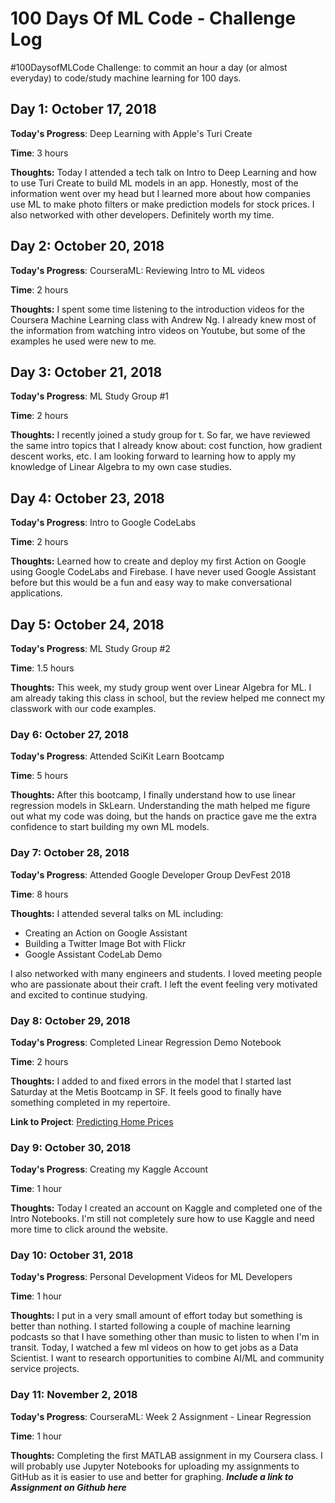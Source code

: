 # 100 Days Of ML Code - Challenge Log
 #100DaysofMLCode Challenge: to commit an hour a day (or almost everyday) to code/study machine learning for 100 days.

## Day 1: October 17, 2018

**Today's Progress**: Deep Learning with Apple's Turi Create

**Time**: 3 hours

**Thoughts:** Today I attended a tech talk on Intro to Deep Learning and how to use Turi Create to build ML models in an app. Honestly, most of the information went over my head but I learned more about how companies use ML to make photo filters or make prediction models for stock prices. I also networked with other developers. Definitely worth my time.

## Day 2: October 20, 2018

**Today's Progress**: CourseraML: Reviewing Intro to ML videos

**Time**: 2 hours

**Thoughts:** I spent some time listening to the introduction videos for the Coursera Machine Learning class with Andrew Ng. I already knew most of the information from watching intro videos on Youtube, but some of the examples he used were new to me.


## Day 3: October 21, 2018

**Today's Progress**: ML Study Group #1

**Time**: 2 hours

**Thoughts:** I recently joined a study group for t. So far, we have reviewed the same intro topics that I already know about: cost function, how gradient descent works, etc. I am looking forward to learning how to apply my knowledge of Linear Algebra to my own case studies.


## Day 4: October 23, 2018

**Today's Progress**: Intro to Google CodeLabs

**Time**: 2 hours

**Thoughts:** Learned how to create and deploy my first Action on Google using Google CodeLabs and Firebase. I have never used Google Assistant before but this would be a fun and easy way to make conversational applications.


## Day 5: October 24, 2018

**Today's Progress**: ML Study Group #2

**Time**: 1.5 hours

**Thoughts:** This week, my study group went over Linear Algebra for ML. I am already taking this class in school, but the review helped me connect my classwork with our code examples.


### Day 6: October 27, 2018

**Today's Progress**: Attended SciKit Learn Bootcamp

**Time**: 5 hours

**Thoughts:** After this bootcamp, I finally understand how to use linear regression models in SkLearn. Understanding the math helped me figure out what my code was doing, but the hands on practice gave me the extra confidence to start building my own ML models.


### Day 7: October 28, 2018

**Today's Progress**: Attended Google Developer Group DevFest 2018

**Time**: 8 hours

**Thoughts:** I attended several talks on ML including:
* Creating an Action on Google Assistant
* Building a Twitter Image Bot with Flickr
* Google Assistant CodeLab Demo

I also networked with many engineers and students. I loved meeting people who are passionate about their craft. I left the event feeling very motivated and excited to continue studying.


### Day 8: October 29, 2018

**Today's Progress**: Completed Linear Regression Demo Notebook

**Time**: 2 hours

**Thoughts:** I added to and fixed errors in the model that I started last Saturday at the Metis Bootcamp in SF. It feels good to finally have something completed in my repertoire.

**Link to Project**: [Predicting Home Prices](https://github.com/carlymichele/linear_regression_demo)


### Day 9: October 30, 2018

**Today's Progress**: Creating my Kaggle Account

**Time**: 1 hour

**Thoughts:** Today I created an account on Kaggle and completed one of the Intro Notebooks. I'm still not completely sure how to use Kaggle and need more time to click around the website.

<!-- **Link to Project**: [ ](https://github.com/carlymichele) -->

### Day 10: October 31, 2018

**Today's Progress**: Personal Development Videos for ML Developers

**Time**: 1 hour

**Thoughts:** I put in a very small amount of effort today but something is better than nothing. I started following a couple of machine learning podcasts so that I have something other than music to listen to when I'm in transit. Today, I watched a few ml videos on how to get jobs as a Data Scientist. I want to research opportunities to combine AI/ML and community service projects.

<!-- **Link to Project**: [ ](https://github.com/carlymichele) -->

### Day 11: November 2, 2018

**Today's Progress**: CourseraML: Week 2 Assignment - Linear Regression

**Time**: 1 hour

**Thoughts:** Completing the first MATLAB assignment in my Coursera class. I will probably use Jupyter Notebooks for uploading my assignments to GitHub as it is easier to use and better for graphing.
***Include a link to Assignment on Github here***

<!-- **Link to Project**: [ ](https://github.com/carlymichele) -->
